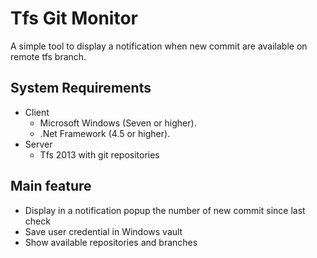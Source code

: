 # Tfs Git Monitor

A simple tool to display a notification when new commit are available on remote tfs branch.

## System Requirements

* Client
    * Microsoft Windows (Seven or higher).
    * .Net Framework (4.5 or higher).
* Server
    * Tfs 2013 with git repositories
	
## Main feature

* Display in a notification popup the number of new commit since last check
* Save user credential in Windows vault
* Show available repositories and branches